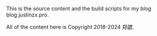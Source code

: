 

This is the source content and the build scripts for my blog blog.justinzx.pro.

All of the content here is Copyright 2018-2024 郑勰.
